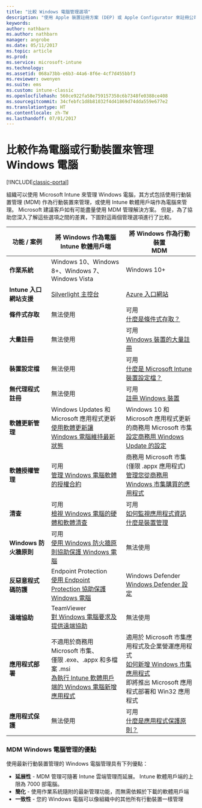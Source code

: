```yaml
---
title: "比較 Windows 電腦管理選項"
description: "使用 Apple 裝置註冊方案 (DEP) 或 Apple Configurator 來註冊公司擁有的 iOS 裝置"
keywords: 
author: nathbarn
ms.author: nathbarn
manager: angrobe
ms.date: 05/11/2017
ms.topic: article
ms.prod: 
ms.service: microsoft-intune
ms.technology: 
ms.assetid: 068a73bb-e6b3-44a6-8f6e-4cf7d455bbf3
ms.reviewer: owenyen
ms.suite: ems
ms.custom: intune-classic
ms.openlocfilehash: 560ce922fa58e759157358c6b7348fe0388ce408
ms.sourcegitcommit: 34cfebfc1d8b81032f4d41869d74dda559e677e2
ms.translationtype: HT
ms.contentlocale: zh-TW
ms.lasthandoff: 07/01/2017
---
```

# <a name="compare-managing-windows-pcs-as-computers-or-mobile-devices"></a>比較作為電腦或行動裝置來管理 Windows 電腦

[!INCLUDE[classic-portal](../includes/classic-portal.md)]

組織可以使用 Microsoft Intune 來管理 Windows 電腦，其方式包括使用行動裝置管理 (MDM) 作為行動裝置來管理，或使用 Intune 軟體用戶端作為電腦來管理。  Microsoft 建議客戶如有可能盡量使用 MDM 管理解決方案。 但是，為了協助您深入了解這些選項之間的差異，下圖對這兩個管理選項進行了比較。

|**功能 / 案例** |**將 Windows 作為電腦**<br>Intune 軟體用戶端 | **將 Windows 作為行動裝置**<br>MDM |
|--------------|-------------------------------|-------------------------------|
|**作業系統** |Windows 10、Windows 8+、Windows 7、Windows Vista | Windows 10+ |
|**Intune 入口網站支援** |[Silverlight 主控台](https://manage.microsoft.com)|[Azure 入口網站](https://portal.azure.com) |
|**條件式存取**|無法使用|可用 <br>[什麼是條件式存取？](https://docs.microsoft.com/intune-azure/conditional-access/what-is-conditional-access)|
|**大量註冊**|無法使用|可用 <br>[Windows 裝置的大量註冊](https://docs.microsoft.com/intune-azure/enroll-devices/bulk-enroll-windows)|
|**裝置設定檔**|無法使用|可用 <br>[什麼是 Microsoft Intune 裝置設定檔？](https://docs.microsoft.com/intune-azure/configure-devices/what-are-device-profiles)|
|**無代理程式註冊**|無法使用 |可用<br>[註冊 Windows 裝置](https://docs.microsoft.com/intune-azure/enroll-devices/enroll-windows-devices)|
|**軟體更新管理**| Windows Updates 和 Microsoft 應用程式更新<br>[使用軟體更新讓 Windows 電腦維持最新狀態](https://docs.microsoft.com/intune/deploy-use/keep-windows-pcs-up-to-date-with-software-updates-in-microsoft-intune)|Windows 10 和 Microsoft 應用程式更新的商務用 Microsoft 市集<br> [設定商務用 Windows Update 的設定](https://docs.microsoft.com/intune-azure/configure-devices/how-to-configure-windows-update-for-business) |
|**軟體授權管理**|可用 <br>[管理 Windows 電腦軟體的授權合約](https://docs.microsoft.com/intune/deploy-use/manage-license-agreements-for-windows-pc-software-in-microsoft-intune)|商務用 Microsoft 市集 (僅限 .appx 應用程式)<br>[管理您從商務用 Windows 市集購買的應用程式](https://docs.microsoft.com/intune-azure/manage-apps/wsfb-apps)|
|**清查**|可用 <br>[檢視 Windows 電腦的硬體和軟體清查](https://docs.microsoft.com/intune/deploy-use/view-hardware-and-software-inventory-for-windows-pcs-in-microsoft-intune)|可用 <br>[如何監視應用程式資訊](https://docs.microsoft.com/intune/apps-monitor)<br>[什麼是裝置管理](https://docs.microsoft.com/intune/device-management)|
|**Windows 防火牆原則**|可用 <br>[使用 Windows 防火牆原則協助保護 Windows 電腦](https://docs.microsoft.com/intune/deploy-use/help-protect-windows-pcs-using-windows-firewall-policies-in-microsoft-intune) |無法使用|
|**反惡意程式碼防護**|Endpoint Protection<br>[使用 Endpoint Protection 協助保護 Windows 電腦](https://docs.microsoft.com/intune/deploy-use/help-secure-windows-pcs-with-endpoint-protection-for-microsoft-intune)|Windows Defender<br>[Windows Defender 設定](https://docs.microsoft.com/intune-azure/configure-devices/custom-for-windows-10#windows-defender-settings)|
|**遠端協助** |TeamViewer<br>[對 Windows 電腦要求及提供遠端協助](https://docs.microsoft.com/intune/deploy-use/request-and-provide-remote-assistance-for-windows-pcs-in-microsoft-intune)|無法使用 |
|**應用程式部署** | 不適用於商務用 Microsoft 市集、<br>僅限 .exe、.appx 和多檔案 .msi<br>[為執行 Intune 軟體用戶端的 Windows 電腦新增應用程式](https://docs.microsoft.com/intune/deploy-use/add-apps-for-windows-pcs-in-microsoft-intune)|適用於 Microsoft 市集應用程式及企業營運應用程式<br>[如何新增 Windows 市集應用程式](https://docs.microsoft.com/intune-azure/manage-apps/windows-store-app)<br>即將推出 Microsoft 應用程式部署和 Win32 應用程式 |
|**應用程式保護**|無法使用|可用 <br>[什麼是應用程式保護原則？](https://docs.microsoft.com/intune-azure/manage-apps/what-is-app-protection-policy)|


### <a name="advantages-of-mdm-windows-pc-management"></a>MDM Windows 電腦管理的優點
使用最新行動裝置管理的 Windows 電腦管理具有下列優點：
- **延展性** - MDM 管理可隨著 Intune 雲端管理而延展。 Intune 軟體用戶端的上限為 7000 部電腦。
- **簡化** - 使用作業系統隨附的最新管理功能，而無需依賴於下載的軟體用戶端
- **一致性** - 您的 Windows 電腦可以像組織中的其他所有行動裝置一樣管理
<!-- - **Cloud optimization** - -->
